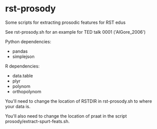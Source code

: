 # rst-prosody
Some scripts for extracting prosodic features for RST edus

See rst-prosody.sh for an example for TED talk 0001 ('AlGore_2006')

Python dependencies:
* pandas 
* simplejson

R dependencies:
* data.table
* plyr
* polynom
* orthopolynom 

You'll need to change the location of RSTDIR in rst-prosody.sh to where
your data is.  

You'll also need to change the location of praat in the script
prosody/extract-spurt-feats.sh.



